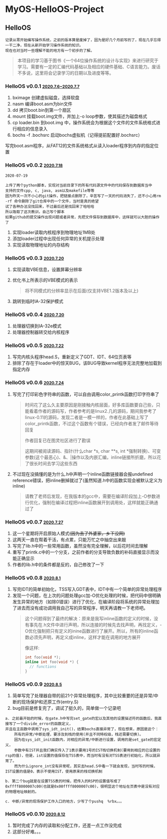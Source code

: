 # MyOS-HelloOS-Project
## HelloOS
	记录从零开始编写操作系统，之前的版本算是废掉了，因为是好几个月前写的了，现在几乎忘得一干二净，现在从新开始学习操作系统的知识。
	现在也对当时一些理解不能的地方有一个初步的了解。

>本项目的学习基于图书《一个64位操作系统的设计与实现》来进行研究于学习。需要有一定的汇编代码基础以及相应的硬件基础、C语言能力。废话不多说，这里将会记录学习的日期以及进度等等。

### HelloOS v0.0.1  <font size=2><u>2020.7.6~2020.7.7</u></font>
  1. bximage 创建虚拟磁盘，选择软盘
  2. nasm 编译boot.asm为bin文件
  3. dd 拷贝boot.bin到第一个扇区 
  4. mount 挂载boot.img文件，并加上-o loop参数，使其描述为磁盘格式
  5. cp loader.bin 到boot.img 中，操作系统会为根据这个文件的文件系统格式进行相应的信息录入
  6. bochs -f .bochsrc 启动bochs虚拟机（记得提前配置好.bochsrc）

写完boot.asm程序，从FAT12的文件系统格式从读入loader程序到内存的指定位置

### HelloOS v0.0.2 <font size=2><u>2020.7.18</u></font>
	2020-07-19

	上传了两个python脚本，实现对当前目录下的所有代码源文件中的代码保存到数据库当中
	支持的文件cpp, c, java, asm以及makefile等等
	因为昨天一次不小心的git操作，把链接点删除了，辛苦写了一天的代码消失了，还不小心用rm -rf 命令删除了git仓库中的一个文件，当时是真的绝望
	试了各种办法没找回来，不过最后还是找回来了哈哈哈
	所以吸取了这次教训，自己写个脚本
	如果github的提交操作出现问题或者异常，先把文件保存到数据库中，这样就可以大胆的操作了

1. 实现loader读取内核程序到物理地址1MB处
2. 添加loader过程中出现任何异常的关机提示处理 
3. 实现读取物理地址的内存结构

### HelloOS v0.0.3 <font size=2><u>2020.7.20</u></font>
1. 实现读取VBE信息，设置屏幕分辨率
2. 优化书上所表示的VBE模式的表示
	>将不同模式的分辨率显示在后面(仅支持VBE1.2版本及以上)

3. 跳转到临时IA-32保护模式

### HelloOS v0.0.4  <font size=2><u>2020.7.20</u></font>
1. 处理器切换到IA-32e模式
2. 处理器控制器转交给内核程序

### HelloOS v0.0.5  <font size=2><u>2020.7.22</u></font>
1. 写完内核头程序head.S，重新定义了GDT、IDT、64位页表等
2. 排除了存在于loader中的惊天BUG，该BUG导致kernel程序无法完整地加载到指定内存

### HelloOS v0.0.6  <font size=2><u>2020.7.24</u></font>
1. 写完了打印彩色字符串的函数，可以自由调用color_printk函数打印字符串了
	> 时间花了这么久主要原因是刚接触内核层面，好多库函数要自己些，只能看着作者的源码写，作者参考的是linux2.几的源码，期间我参考了linux-0.11的源码，发现二者是一模一样的，作者在此基础上写了color_printk函数，不过这个函数有个错误，已经向作者发了邮件等待回复
	>
	> 作者回复已在图灵社区进行了勘误
	>
	> 这期间被阅读源码、指针(什么char *s, char **s, int *强制转换)、可变参数(这个最恶心)、&、|操作以及内嵌汇编，inline链接所折磨，所以花了很长时间去学习这些东西
2. 不过现在没搞懂的是为什么.h中声明一个inline函数链接器会报undefined reference错误，把inline删掉就过了(虽然知道.h中的函数实现会被默认定义为inline)
	> 请教了老师后发现，在我版本的gcc中，需要在编译阶段加上-O参数进行优化，强制在编译过程把inline函数展开到调用处，这样就能正确通过了

### HelloOS v0.0.7  <font size=2><u>2020.7.27</u></font>
1. 这一个星期将开启原始人模式<del>(因为去了外婆家，乡下没网)<del> 
2. 这两天一直在帮着干活，有点累，只能万忙之中抽空出来敲
3. 写完了lib.h中的一些常用函数，虽然没有完全理解，以后花时间去理解
4. 重写了printk.c中的一个分支，之前作者的分支导致负数的补码直接显示而没能正确显示
5. 作者的lib.h中的条件都是反的，自己修改了一下

### HelloOS v0.0.8  <font size=2><u>2020.8.1</u></font>
1. 写完IDT的简单初始化，TSS写入GDT表中，IDT中有一个简单的异常处理程序
2. 发现一个问题，在上次的问题处理gcc加-O优化处理的时候，把代码中很明确发生异常的地方（如除0错误）进行了优化，在编译阶段将系统的异常处理加了进去而没有成功调用我自己写的异常程序，明天再请教一下老师吧。
	> 这个问题得到了最终的解决：原来是我写inline函数的定义的时候，没有事先在.h文件中进行声明，所以连接的时候先去找声明，再找定义，-O优化强制把只有定义的inine函数进行了展开。所以，所有的inline函数必须先声明，再定义成inline，这样才能在调用的地方展开
	>
	>像这样:
	> ```c
	> int foo(void *);
	> inline int foo(void *) {
	>	// functions
	> }
	>```

### HelloOS v0.0.9  <font size=2><u>2020.8.5</u></font>
1. 简单写完了处理器自带的前21个异常处理程序，其中比较重要的还是异常/中断的现场保护和还原工作(entry.S)
2. bug目前是修复完了，调试了挺久的，简单做一个记录吧
```
a. 之前最开始的时候，在gate.h中写完set_gate的宏以及其他的设置描述符的函数后，我直接写了一个divide_error的函数定义，
并且在主函数中调用了sys_idt_init()，结果bochs直接异常了，现在想来，原因是这个：
	所有的异常/中断处理，要涉及到栈的使用(并且不同特权级，栈还需要切换)。
	因为在sys_idt_init函数内，对相应的异常/中断进行设置，调用的是set_gate的宏定义，
	参数中有IST并且我们确实传入了1表示要用1号的IST栈切换机制(要用到相应的已设置的rsp的值)，但是，ist设置的值保存在TSS表中，而当时有没有对TSS表进行初始化，所以就异常了。
	而为什么ignore_int没有异常呢，其实去head.S中看一下就会发现，当时写的时候，IST设置的值是0，表示不使用IST，使用原来的栈切换机制

b. 第二个bug就是在设置TSS表的时候，把传入的RSP的设置值写成了0xffff8000007c00(也就是0x00ffff8000007c00)，很明显这个地址在页表中是没有对应的物理地址映射的。

c. 中断/异常的现场保护工作入口的地方，少写了个pushq	%rbx。。。
```
### HelloOS v0.0.10  <font size=2><u>2020.8.12</u></font>
1. 暂时完成了内存的读取和分配工作，还差一点工作没完成
2. 这部分好难。。。
